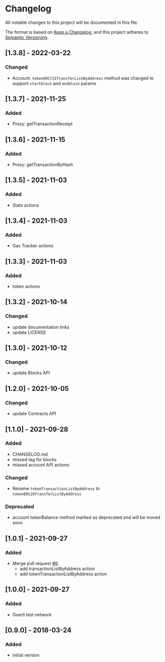 # Changelog

All notable changes to this project will be documented in this file.

The format is based on [Keep a Changelog](https://keepachangelog.com/en/1.0.0/),
and this project adheres to [Semantic Versioning](https://semver.org/spec/v2.0.0.html).

## [1.3.8] - 2022-03-22

### Changed

-   Account: `tokenERC721TransferListByAddress` method was changed to support `startblock` and `endblock` params

## [1.3.7] - 2021-11-25

### Added

-   Proxy: getTransactionReceipt

## [1.3.6] - 2021-11-15

### Added

-   Proxy: getTransactionByHash

## [1.3.5] - 2021-11-03

### Added

-   Stats actions

## [1.3.4] - 2021-11-03

### Added

-   Gas Tracker actions

## [1.3.3] - 2021-11-03

### Added

-   token actions

## [1.3.2] - 2021-10-14

### Changed

-   update documentation links
-   update LICENSE

## [1.3.0] - 2021-10-12

### Changed

-   update Blocks API

## [1.2.0] - 2021-10-05

### Changed

-   update Contracts API

## [1.1.0] - 2021-09-28

### Added

-   CHANGELOG.md
-   missed tag for blocks
-   missed account API actions

### Changed

-   Rename `tokenTransactionListByAddress` to `tokenERC20TransferListByAddress`

### Deprecated

-   account tokenBalance method marked as deprecated and will be moved soon

## [1.0.1] - 2021-09-27

### Added

-   Merge pull request [#6](https://github.com/maslakoff/php-etherscan-api/pull/6):
    -   add transactionListByAddress action
    -   add tokenTransactionListByAddress action

## [1.0.0] - 2021-09-27

### Added

-   Goerli test network

## [0.9.0] - 2018-03-24

### Added

-   initial version
